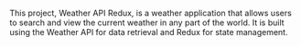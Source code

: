 This project, Weather API Redux, is a weather application that allows users to search and view the current weather in any part of the world. It is built using the Weather API for data retrieval and Redux for state management.
